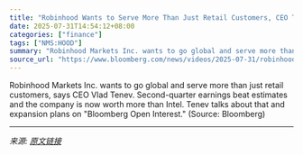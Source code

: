 ```yaml
---
title: "Robinhood Wants to Serve More Than Just Retail Customers, CEO Tenev Says"
date: 2025-07-31T14:54:12+08:00
categories: ["finance"]
tags: ["NMS:HOOD"]
summary: "Robinhood Markets Inc. wants to go global and serve more than just retail customers, says CEO Vlad Tenev. Second-quarter earnings beat estimates and the company is now worth more than Intel. Tenev tal"
source_url: "https://www.bloomberg.com/news/videos/2025-07-31/robinhood-wants-to-serve-more-than-just-retail-customers-video"
---
```


Robinhood Markets Inc. wants to go global and serve more than just retail customers, says CEO Vlad Tenev. Second-quarter earnings beat estimates and the company is now worth more than Intel. Tenev talks about that and expansion plans on "Bloomberg Open Interest." (Source: Bloomberg)

---

*来源: [原文链接](https://www.bloomberg.com/news/videos/2025-07-31/robinhood-wants-to-serve-more-than-just-retail-customers-video)*

